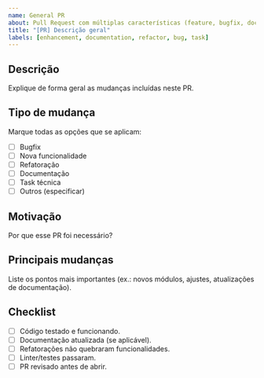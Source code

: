 ```yaml
---
name: General PR
about: Pull Request com múltiplas características (feature, bugfix, docs, refactor, etc.)
title: "[PR] Descrição geral"
labels: [enhancement, documentation, refactor, bug, task]
---
```


## Descrição

Explique de forma geral as mudanças incluídas neste PR.

## Tipo de mudança

Marque todas as opções que se aplicam:

- [ ] Bugfix
- [ ] Nova funcionalidade
- [ ] Refatoração
- [ ] Documentação
- [ ] Task técnica
- [ ] Outros (especificar)

## Motivação

Por que esse PR foi necessário?

## Principais mudanças

Liste os pontos mais importantes (ex.: novos módulos, ajustes, atualizações de documentação).

## Checklist

- [ ] Código testado e funcionando.
- [ ] Documentação atualizada (se aplicável).
- [ ] Refatorações não quebraram funcionalidades.
- [ ] Linter/testes passaram.
- [ ] PR revisado antes de abrir.
